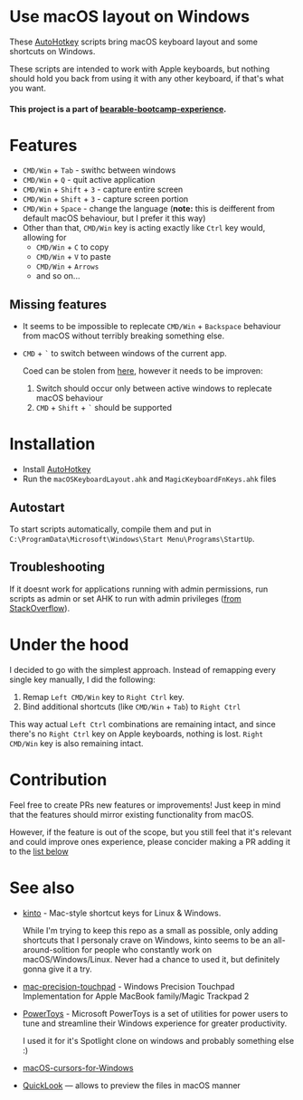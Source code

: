 # Use macOS layout on Windows
These [AutoHotkey](https://www.autohotkey.com/) scripts bring macOS keyboard layout and some shortcuts on Windows.

These scripts are intended to work with Apple keyboards, but nothing should hold you back from using it with any other keyboard, if that's what you want.

#### This project is a part of [bearable-bootcamp-experience](https://github.com/Bobronium/bearable-bootcamp-experience).

# Features
- `CMD/Win` + `Tab` - swithc between windows
- `CMD/Win` + `Q` - quit active application
- `CMD/Win` + `Shift` + `3` - capture entire screen
- `CMD/Win` + `Shift` + `3` - capture screen portion
- `CMD/Win` + `Space` - change the language (**note:** this is deifferent from default macOS behaviour, but I prefer it this way)
- Other than that, `CMD/Win` key is acting exactly like `Ctrl` key would, allowing for
  - `CMD/Win` + `C` to copy
  - `CMD/Win` + `V` to paste
  - `CMD/Win` + `Arrows`
  - and so on...

## Missing features
- It seems to be impossible to replecate `CMD/Win` + `Backspace` behaviour from macOS without terribly breaking something else.
- `CMD` + `` ` `` to switch between windows of the current app.
   
   Coed can be stolen from [here](https://github.com/JuanmaMenendez/AutoHotkey-script-Open-Show-Apps/blob/master/AutoHotkey-script-Switch-Windows-same-App.ahk), however it needs to be improven:
   1. Switch should occur only between active windows to replecate macOS behaviour
   2. `CMD` + `Shift` + `` ` `` should be supported
   

# Installation
- Install [AutoHotkey](https://www.autohotkey.com/) 
- Run the `macOSKeyboardLayout.ahk` and `MagicKeyboardFnKeys.ahk` files

## Autostart
To start scripts automatically, compile them and put in `C:\ProgramData\Microsoft\Windows\Start Menu\Programs\StartUp`.

## Troubleshooting
If it doesnt work for applications running with admin permissions, run scripts as admin or set AHK to run with admin privileges ([from StackOverflow](https://stackoverflow.com/a/8457852/723769)). 


# Under the hood
I decided to go with the simplest approach. Instead of remapping every single key manually, I did the following: 
1. Remap `Left CMD/Win` key to `Right Ctrl` key.
2. Bind additional shortcuts (like `CMD/Win` + `Tab`) to `Right Ctrl`

This way actual `Left Ctrl` combinations are remaining intact, and since there's no `Right Ctrl` key on Apple keyboards, nothing is lost.
`Right CMD/Win` key is also remaining intact.

# Contribution
Feel free to create PRs new features or improvements! Just keep in mind that the features should mirror existing functionality from macOS. 

However, if the feature is out of the scope, but you still feel that it's relevant and could improve ones experience, please concider making a PR adding it to the [list below](https://github.com/Bobronium/ahk-macos-keyboard-layout#see-also)

# See also
- [kinto](https://github.com/rbreaves/kinto) - Mac-style shortcut keys for Linux & Windows.
  
  While I'm trying to keep this repo as a small as possible, only adding shortcuts that I personaly crave on Windows, kinto seems to be an all-around-solition for people who constantly work on macOS/Windows/Linux. Never had a chance to used it, but definitely gonna give it a try.

- [mac-precision-touchpad](https://github.com/imbushuo/mac-precision-touchpad) - Windows Precision Touchpad Implementation for Apple MacBook family/Magic Trackpad 2

- [PowerToys](https://github.com/microsoft/PowerToys) - Microsoft PowerToys is a set of utilities for power users to tune and streamline their Windows experience for greater productivity.
  
  I used it for it's Spotlight clone on windows and probably something else :)

- [macOS-cursors-for-Windows](https://github.com/antiden/macOS-cursors-for-Windows)

- [QuickLook](https://github.com/QL-Win/QuickLook) — allows to preview the files in macOS manner
